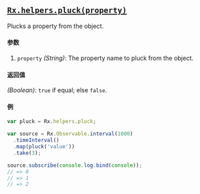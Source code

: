 ## [`Rx.helpers.pluck(property)`](https://github.com/Reactive-Extensions/RxJS/blob/master/src/core/headers/basicheader.js#L5)

Plucks a property from the object.

#### 参数
1. `property` *(String)*: The property name to pluck from the object.

#### 返回值
*(Boolean)*: `true` if equal; else `false`.

#### 例 

```js
var pluck = Rx.helpers.pluck;

var source = Rx.Observable.interval(1000)
  .timeInterval()
  .map(pluck('value'))
  .take(3);

source.subscribe(console.log.bind(console));
// => 0
// => 1
// => 2
```